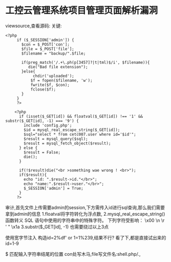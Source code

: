 # 工控云管理系统项目管理页面解析漏洞
viewsource,查看源码:
关键:
```
<?php
     if ($_SESSION['admin']) {
       $con = $_POST['con'];
       $file = $_POST['file'];
       $filename = "backup/".$file;

       if(preg_match('/.+\.ph(p[3457]?|t|tml)$/i', $filename)){
          die("Bad file extension");
       }else{
            chdir('uploaded');
           $f = fopen($filename, 'w');
           fwrite($f, $con);
           fclose($f);
       }
     }
     ?>

    <?php
      if (isset($_GET[id]) && floatval($_GET[id]) !== '1' && substr($_GET[id], -1) === '9') {
        include 'config.php';
        $id = mysql_real_escape_string($_GET[id]);
        $sql="select * from cetc007.user where id='$id'";
        $result = mysql_query($sql);
        $result = mysql_fetch_object($result);
      } else {
        $result = False;
        die();
      }

      if(!$result)die("<br >something wae wrong ! <br>");
      if($result){
        echo "id: ".$result->id."</br>";
        echo "name:".$result->user."</br>";
        $_SESSION['admin'] = True;
      }
     ?>
```
审计,首先文件上传需要admin的session,下方需传入id进行sql查询,那么我们需要拿到admin的信息
1.floatval将字符转化为浮点数,
2.mysql_real_escape_string() 函数转义 SQL 语句中使用的字符串中的特殊字符。
下列字符受影响：
\x00
\n
\r
\
'
"
\x1a
3.substr($_GET[id], -1)
也需要绕过以上3点

使用宽字节注入
构造id=2%df' or 1=1%239,结果不行?
看了下,都是直接试出来的id=1-9

$ 匹配输入字符串结尾的位置
con处写木马,file写文件名:shell.php/.,

